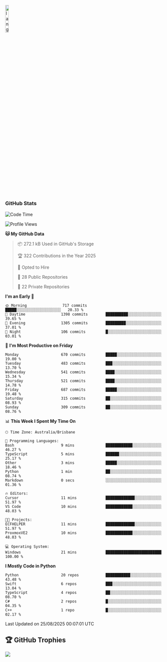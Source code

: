 <p align="left"><img width=15%" src="https://github.com/alansmathew/alansmathew/raw/master/lang.gif" alt="lang image here" /></p>

# <h3 align="left">GitHub Stats</h3>

<!--START_SECTION:waka-->
![Code Time](http://img.shields.io/badge/Code%20Time-612%20hrs%2034%20mins-blue)

![Profile Views](http://img.shields.io/badge/Profile%20Views-0-blue)

**🐱 My GitHub Data** 

> 📦 272.1 kB Used in GitHub's Storage 
 > 
> 🏆 322 Contributions in the Year 2025
 > 
> 💼 Opted to Hire
 > 
> 📜 28 Public Repositories 
 > 
> 🔑 22 Private Repositories 
 > 
**I'm an Early 🐤** 

```text
🌞 Morning                717 commits         █████░░░░░░░░░░░░░░░░░░░░   20.33 % 
🌆 Daytime                1398 commits        ██████████░░░░░░░░░░░░░░░   39.65 % 
🌃 Evening                1305 commits        █████████░░░░░░░░░░░░░░░░   37.01 % 
🌙 Night                  106 commits         █░░░░░░░░░░░░░░░░░░░░░░░░   03.01 % 
```
📅 **I'm Most Productive on Friday** 

```text
Monday                   670 commits         █████░░░░░░░░░░░░░░░░░░░░   19.00 % 
Tuesday                  483 commits         ███░░░░░░░░░░░░░░░░░░░░░░   13.70 % 
Wednesday                541 commits         ████░░░░░░░░░░░░░░░░░░░░░   15.34 % 
Thursday                 521 commits         ████░░░░░░░░░░░░░░░░░░░░░   14.78 % 
Friday                   687 commits         █████░░░░░░░░░░░░░░░░░░░░   19.48 % 
Saturday                 315 commits         ██░░░░░░░░░░░░░░░░░░░░░░░   08.93 % 
Sunday                   309 commits         ██░░░░░░░░░░░░░░░░░░░░░░░   08.76 % 
```


📊 **This Week I Spent My Time On** 

```text
🕑︎ Time Zone: Australia/Brisbane

💬 Programming Languages: 
Bash                     9 mins              ████████████░░░░░░░░░░░░░   46.27 % 
TypeScript               5 mins              ██████░░░░░░░░░░░░░░░░░░░   25.17 % 
Other                    3 mins              █████░░░░░░░░░░░░░░░░░░░░   18.46 % 
Python                   1 min               ██░░░░░░░░░░░░░░░░░░░░░░░   08.74 % 
Markdown                 0 secs              ░░░░░░░░░░░░░░░░░░░░░░░░░   01.36 % 

🔥 Editors: 
Cursor                   11 mins             █████████████░░░░░░░░░░░░   51.97 % 
VS Code                  10 mins             ████████████░░░░░░░░░░░░░   48.03 % 

🐱‍💻 Projects: 
ECFHELPER                11 mins             █████████████░░░░░░░░░░░░   51.97 % 
ProxmoxVE2               10 mins             ████████████░░░░░░░░░░░░░   48.03 % 

💻 Operating System: 
Windows                  21 mins             █████████████████████████   100.00 % 
```

**I Mostly Code in Python** 

```text
Python                   20 repos            ███████████░░░░░░░░░░░░░░   43.48 % 
Swift                    6 repos             ███░░░░░░░░░░░░░░░░░░░░░░   13.04 % 
TypeScript               4 repos             ██░░░░░░░░░░░░░░░░░░░░░░░   08.70 % 
C#                       2 repos             █░░░░░░░░░░░░░░░░░░░░░░░░   04.35 % 
C++                      1 repo              █░░░░░░░░░░░░░░░░░░░░░░░░   02.17 % 
```




 Last Updated on 25/08/2025 00:07:01 UTC
<!--END_SECTION:waka-->

## 🏆 GitHub Trophies

![](https://github-profile-trophy.vercel.app/?username=samh06&theme=discord&no-frame=true&no-bg=false&margin-w=4)
